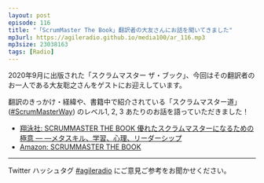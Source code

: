 ```yaml
---
layout: post
episode: 116
title: "「ScrumMaster The Book」翻訳者の大友さんにお話を聞いてきました"
mp3url: https://agileradio.github.io/media100/ar_116.mp3
mp3size: 23038163
tags: [Radio]
---
```


2020年9月に出版された「スクラムマスター ザ・ブック」、今回はその翻訳者のお一人である大友聡之さんをゲストにお迎えしています。

翻訳のきっかけ・経緯や、書籍中で紹介されている「スクラムマスター道」([#ScrumMasterWay](https://twitter.com/search?q=lang%3Aja%20%23ScrumMasterWay)) のレベル1, 2, 3 あたりのお話を語っていただきました！

- [翔泳社: SCRUMMASTER THE BOOK 優れたスクラムマスターになるための極意 ― ―メタスキル、学習、心理、リーダーシップ](https://www.shoeisha.co.jp/book/detail/9784798166858)
- [Amazon: SCRUMMASTER THE BOOK](https://www.amazon.co.jp/dp/4798166855)

---  
  
Twitter ハッシュタグ [#agileradio](https://twitter.com/intent/tweet?hashtags=agileradio) にご意見ご参考をお聞かせください。  
